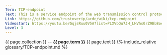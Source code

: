 ```yaml
---
Term: TCP-endpoint
Text: This is a service endpoint of the web transmission control protocol
Link: https://github.com/trustoverip/acdc/wiki/tcp-endpoint
Videostart: https://youtu.be/GqjsRuu0V5A?list=PLXVbQu7JH_LHVhs0rZ9Bb8ocyKlPljkaG&t=34m00s
Level: 3
---
```


{{ page.collection }} -- **{{ page.term }}**
   {{ page.text }} 
{% include_relative glossary/TCP-endpoint.md %}
